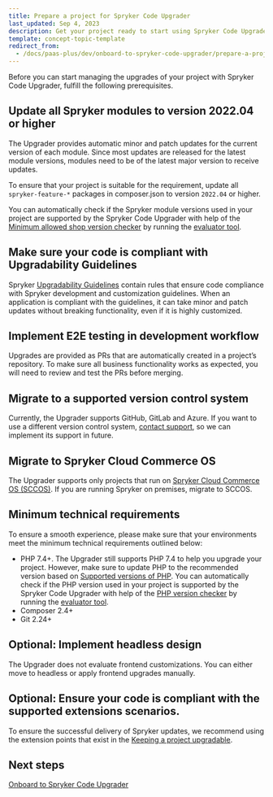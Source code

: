 ```yaml
---
title: Prepare a project for Spryker Code Upgrader
last_updated: Sep 4, 2023
description: Get your project ready to start using Spryker Code Upgrader
template: concept-topic-template
redirect_from:
  - /docs/paas-plus/dev/onboard-to-spryker-code-upgrader/prepare-a-project-for-spryker-code-upgrader.html
---
```


Before you can start managing the upgrades of your project with Spryker Code Upgrader, fulfill the following prerequisites.

## Update all Spryker modules to version 2022.04 or higher

The Upgrader provides automatic minor and patch updates for the current version of each module. Since most updates are released for the latest module versions, modules need to be of the latest major version to receive updates.

To ensure that your project is suitable for the requirement, update all `spryker-feature-*` packages in composer.json to version `2022.04` or higher.

You can automatically check if the Spryker module versions used in your project are supported by the Spryker Code Upgrader with help of the [Minimum allowed shop version checker](/docs/scos/dev/guidelines/keeping-a-project-upgradable/upgradability-guidelines/minimum-allowed-shop-version.html) by running the [evaluator tool](/docs/scos/dev/guidelines/keeping-a-project-upgradable/run-the-evaluator-tool.html).

## Make sure your code is compliant with Upgradability Guidelines

Spryker [Upgradability Guidelines](/docs/scos/dev/guidelines/keeping-a-project-upgradable/upgradability-guidelines/upgradability-guidelines.html) contain rules that ensure code compliance with Spryker development and customization guidelines. When an application is compliant with the guidelines, it can take minor and patch updates without breaking functionality, even if it is highly customized.

## Implement E2E testing in development workflow

Upgrades are provided as PRs that are automatically created in a project’s repository. To make sure all business functionality works as expected, you will need to review and test the PRs before merging.

## Migrate to a supported version control system

Currently, the Upgrader supports GitHub, GitLab and Azure. If you want to use a different version control system, [contact support](https://spryker.force.com/support/s/), so we can implement its support in future.

## Migrate to Spryker Cloud Commerce OS

The Upgrader supports only projects that run on [Spryker Cloud Commerce OS (SCCOS)](/docs/cloud/dev/spryker-cloud-commerce-os/getting-started-with-the-spryker-cloud-commerce-os.html). If you are running Spryker on premises, migrate to SCCOS.

## Minimum technical requirements

To ensure a smooth experience, please make sure that your environments meet the minimum technical requirements outlined below:

* PHP 7.4+. The Upgrader still supports PHP 7.4 to help you upgrade your project. However, make sure to update PHP to the recommended version based on [Supported versions of PHP](/docs/scos/user/intro-to-spryker/whats-new/supported-versions-of-php.html). You can automatically check if the PHP version used in your project is supported by the Spryker Code Upgrader with help of the [PHP version checker](/docs/scos/dev/guidelines/keeping-a-project-upgradable/upgradability-guidelines/php-version.html) by running the [evaluator tool](/docs/scos/dev/guidelines/keeping-a-project-upgradable/run-the-evaluator-tool.html).
* Composer 2.4+
* Git 2.24+

## Optional: Implement headless design

The Upgrader does not evaluate frontend customizations. You can either move to headless or apply frontend upgrades manually.

## Optional: Ensure your code is compliant with the supported extensions scenarios.

To ensure the successful delivery of Spryker updates, we recommend using the extension points that exist in the [Keeping a project upgradable](/docs/scos/dev/guidelines/keeping-a-project-upgradable/keeping-a-project-upgradable.html#follow-the-upgradability-best-practices).

## Next steps

[Onboard to Spryker Code Upgrader](/docs/scu/dev/onboard-to-spryker-code-upgrader/onboard-to-spryker-code-upgrader.html)
